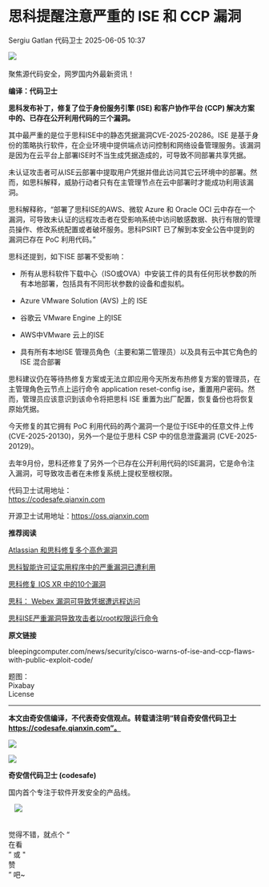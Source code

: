 #  思科提醒注意严重的 ISE 和 CCP 漏洞   
Sergiu Gatlan  代码卫士   2025-06-05 10:37  
  
![](https://mmbiz.qpic.cn/mmbiz_gif/Az5ZsrEic9ot90z9etZLlU7OTaPOdibteeibJMMmbwc29aJlDOmUicibIRoLdcuEQjtHQ2qjVtZBt0M5eVbYoQzlHiaw/640?wx_fmt=gif "")  
   
聚焦源代码安全，网罗国内外最新资讯！  
  
**编译：代码卫士**  
  
**思科发布补丁，修复了位于身份服务引擎 (ISE) 和客户协作平台 (CCP) 解决方案中的、已存在公开利用代码的三个漏洞。**  
  
其中最严重的是位于思科ISE中的静态凭据漏洞CVE-2025-20286。ISE 是基于身份的策略执行软件，在企业环境中提供端点访问控制和网络设备管理服务。该漏洞是因为在云平台上部署ISE时不当生成凭据造成的，可导致不同部署共享凭据。  
  
未认证攻击者可从ISE云部署中提取用户凭据并借此访问其它云环境中的部署。然而，如思科解释，威胁行动者只有在主管理节点在云中部署时才能成功利用该漏洞。  
  
思科解释称，“部署了思科ISE的AWS、微软 Azure 和 Oracle OCI 云中存在一个漏洞，可导致未认证的远程攻击者在受影响系统中访问敏感数据、执行有限的管理员操作、修改系统配置或者破坏服务。思科PSIRT 已了解到本安全公告中提到的漏洞已存在 PoC 利用代码。”  
  
思科还提到，如下ISE 部署不受影响：  
  
- 所有从思科软件下载中心（ISO或OVA）中安装工件的具有任何形状参数的所有本地部署，包括具有不同形状参数的设备和虚拟机。  
  
- Azure VMware Solution (AVS) 上的 ISE  
  
- 谷歌云 VMware Engine 上的ISE  
  
- AWS中VMware 云上的ISE  
  
- 具有所有本地ISE 管理员角色（主要和第二管理员）以及具有云中其它角色的ISE 混合部署  
  
  
  
思科建议仍在等待热修复方案或无法立即应用今天所发布热修复方案的管理员，在主管理角色云节点上运行命令 application reset-config ise，重置用户密码。然而，管理员应该意识到该命令将把思科 ISE 重置为出厂配置，恢复备份也将恢复原始凭据。  
  
今天修复的其它拥有 PoC 利用代码的两个漏洞一个是位于ISE中的任意文件上传 (CVE-2025-20130)，另外一个是位于思科 CSP 中的信息泄露漏洞 (CVE-2025-20129)。  
  
去年9月份，思科还修复了另外一个已存在公开利用代码的ISE漏洞，它是命令注入漏洞，可导致攻击者在未修复系统上提权至根权限。  
  
  
代码卫士试用地址：  
https://codesafe.qianxin.com  
  
开源卫士试用地址：https://oss.qianxin.com  
  
  
  
  
  
  
  
  
  
  
  
  
  
**推荐阅读**  
  
[Atlassian 和思科修复多个高危漏洞](https://mp.weixin.qq.com/s?__biz=MzI2NTg4OTc5Nw==&mid=2247522791&idx=2&sn=841f61a29df71610844f2e021c5c9bab&scene=21#wechat_redirect)  
  
  
[思科智能许可证实用程序中的严重漏洞已遭利用](https://mp.weixin.qq.com/s?__biz=MzI2NTg4OTc5Nw==&mid=2247522568&idx=2&sn=ec34401dbcb58be493c11352d5815bb6&scene=21#wechat_redirect)  
  
  
[思科修复 IOS XR 中的10个漏洞](https://mp.weixin.qq.com/s?__biz=MzI2NTg4OTc5Nw==&mid=2247522518&idx=3&sn=6117e55c1a630be2784ce1a5033b2094&scene=21#wechat_redirect)  
  
  
[思科： Webex 漏洞可导致凭据遭远程访问](https://mp.weixin.qq.com/s?__biz=MzI2NTg4OTc5Nw==&mid=2247522410&idx=2&sn=0aef267bcd2c2f831a7dedbda98b4668&scene=21#wechat_redirect)  
  
  
[思科ISE严重漏洞导致攻击者以root权限运行命令](https://mp.weixin.qq.com/s?__biz=MzI2NTg4OTc5Nw==&mid=2247522190&idx=2&sn=9702cf83b7bdb3ee94d30829bea9f51b&scene=21#wechat_redirect)  
  
  
  
  
  
**原文链接**  
  
bleepingcomputer.com/news/security/cisco-warns-of-ise-and-ccp-flaws-with-public-exploit-code/  
  
  
题图：  
Pixabay   
License  
  
****  
**本文由奇安信编译，不代表奇安信观点。转载请注明“转自奇安信代码卫士 https://codesafe.qianxin.com”。**  
  
  
  
  
![](https://mmbiz.qpic.cn/mmbiz_jpg/oBANLWYScMSf7nNLWrJL6dkJp7RB8Kl4zxU9ibnQjuvo4VoZ5ic9Q91K3WshWzqEybcroVEOQpgYfx1uYgwJhlFQ/640?wx_fmt=jpeg "")  
  
![](https://mmbiz.qpic.cn/mmbiz_jpg/oBANLWYScMSN5sfviaCuvYQccJZlrr64sRlvcbdWjDic9mPQ8mBBFDCKP6VibiaNE1kDVuoIOiaIVRoTjSsSftGC8gw/640?wx_fmt=jpeg "")  
  
**奇安信代码卫士 (codesafe)**  
  
国内首个专注于软件开发安全的产品线。  
  
   ![](https://mmbiz.qpic.cn/mmbiz_gif/oBANLWYScMQ5iciaeKS21icDIWSVd0M9zEhicFK0rbCJOrgpc09iaH6nvqvsIdckDfxH2K4tu9CvPJgSf7XhGHJwVyQ/640?wx_fmt=gif "")  
  
   
觉得不错，就点个 “  
在看  
” 或 "  
赞  
” 吧~  
  
